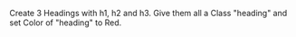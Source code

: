 Create 3 Headings with h1, h2 and h3. Give them all a Class "heading" and set Color of "heading" to Red.